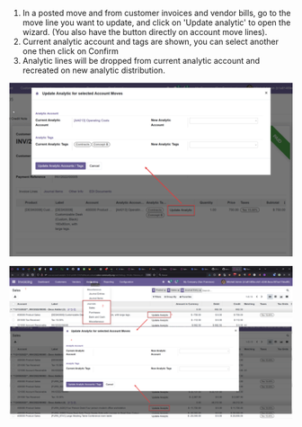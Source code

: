 1.  In a posted move and from customer invoices and vendor bills, go to
    the move line you want to update, and click on 'Update analytic' to
    open the wizard. (You also have the button directly on account move
    lines).
2.  Current analytic account and tags are shown, you can select another
    one then click on Confirm
3.  Analytic lines will be dropped from current analytic account and
    recreated on new analytic distribution.

![](../static/description/update_from_invoice.png)

![](../static/description/update_from_journals.png)
